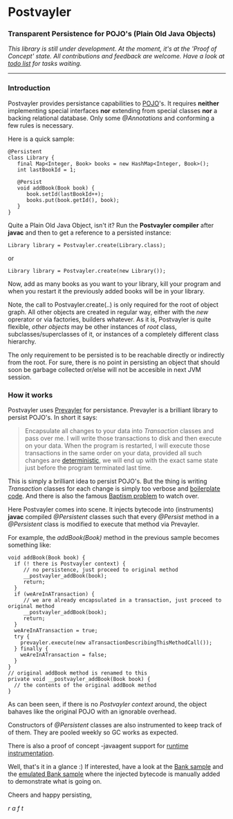 Postvayler
==========

### Transparent Persistence for POJO's (Plain Old Java Objects)

*This library is still under development. At the moment, it's at the 'Proof of Concept' state. All contributions and feedback are welcome. Have a look at [todo list](Postvayler/doc/todo.txt) for tasks waiting.*

---
### Introduction

Postvayler provides persistance capabilities to [POJO](http://en.wikipedia.org/wiki/Plain_Old_Java_Object)'s. It requires **neither** implementing special interfaces **nor** extending from special classes **nor** a backing relational database. Only some *@Annotations* and conforming a few rules is necessary.

Here is a quick sample:
```
@Persistent
class Library {
   final Map<Integer, Book> books = new HashMap<Integer, Book>();
   int lastBookId = 1;
   
   @Persist
   void addBook(Book book) {
      book.setId(lastBookId++);
      books.put(book.getId(), book);
   }
}
```
Quite a Plain Old Java Object, isn't it? Run the **Postvayler compiler** after **javac** and then to get a reference to a persisted instance: 

```
Library library = Postvayler.create(Library.class);
```
or 
```
Library library = Postvayler.create(new Library());
```
Now, add as many books as you want to your library, kill your program and when you restart it the previously added books will be in your library.

Note, the call to Postvayler.create(..) is only required for the root of object graph. All other objects are created in regular way, either with the *new* oprerator or via factories, builders whatever. As it is, Postvayler is quite flexible, *other objects* may be other instances of *root* class, subclasses/superclasses of it, or instances of a completely different class hierarchy.

The only requirement to be persisted is to be reachable directly or indirectly from the root. For sure, there is no point in persisting an object that should soon be garbage collected or/else will not be accesible in next JVM session.

### How it works

Postvayler uses [Prevayler](http://prevayler.org/) for persistance. Prevayler is a brilliant library to persist POJO's. In short it says: 

> Encapsulate all changes to your data into *Transaction* classes and pass over me. I will write those transactions to disk and then execute on your data. When the program is restarted, I will execute those transactions in the same order on your data, provided all such changes are [deterministic](http://en.wikipedia.org/wiki/Deterministic_system), we will end up with the exact same state just before the program terminated last time.

This is simply a brilliant idea to persist POJO's. But the thing is writing *Transaction* classes for each change is simply too verbose and [boilerplate code](http://en.wikipedia.org/wiki/Boilerplate_code). And there is also the famous [Baptism problem](http://prevayler.codehaus.org/The+Baptism+Problem) to watch over.

Here Postvayler comes into scene. It injects bytecode into (instruments) **javac** compiled *@Persistent* classes such that every *@Persist* method in a *@Persistent* class is modified to execute that method via Prevayler.

For example, the *addBook(Book)* method in the previous sample becomes something like:
```
void addBook(Book book) {
  if (! there is Postvayler context) {
     // no persistence, just proceed to original method
     __postvayler_addBook(book);
     return;
  }
  if (weAreInATransaction) {
     // we are already encapsulated in a transaction, just proceed to original method
     __postvayler_addBook(book);
     return;
  }
  weAreInATransaction = true;
  try {
    prevayler.execute(new aTransactionDescribingThisMethodCall());
  } finally {
    weAreInATransaction = false;
  }
}
// original addBook method is renamed to this
private void __postvayler_addBook(Book book) {
  // the contents of the original addBook method
}
```
As can been seen, if there is no *Postvayler context* around, the object bahaves like the original POJO with an ignorable overhead.

Constructors of *@Persistent* classes are also instrumented to keep track of of them. They are pooled weekly so GC works as expected.

There is also a proof of concept -javaagent support for [runtime instrumentation](https://docs.oracle.com/javase/8/docs/api/java/lang/instrument/package-summary.html).

Well, that's it in a glance :) If interested, have a look at the [Bank sample](Postvayler/samples/raft/postvayler/samples/bank) and the [emulated Bank sample](Postvayler/samples/raft/postvayler/samples/_bank) where the injected bytecode is manually added to demonstrate what is going on.

Cheers and happy persisting,

*r a f t*


